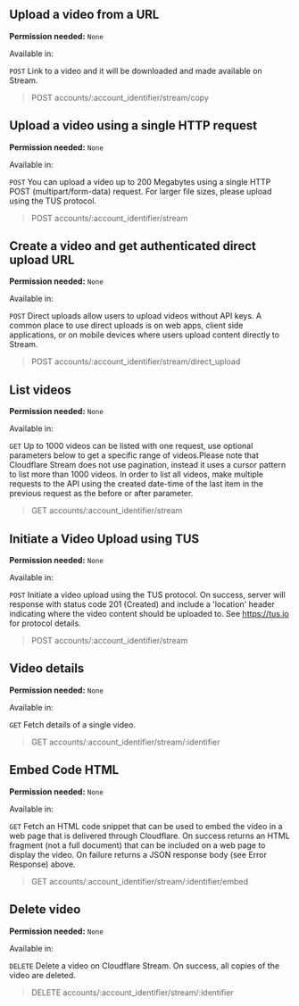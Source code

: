## Upload a video from a URL

**Permission needed:** `None`

Available in:



`POST` Link to a video and it will be downloaded and made available on Stream.

> POST accounts/:account_identifier/stream/copy


## Upload a video using a single HTTP request

**Permission needed:** `None`

Available in:



`POST` You can upload a video up to 200 Megabytes using a single HTTP POST (multipart/form-data) request. For larger file sizes, please upload using the TUS protocol.

> POST accounts/:account_identifier/stream


## Create a video and get authenticated direct upload URL

**Permission needed:** `None`

Available in:



`POST` Direct uploads allow users to upload videos without API keys. A common place to use direct uploads is on web apps, client side applications, or on mobile devices where users upload content directly to Stream.

> POST accounts/:account_identifier/stream/direct_upload


## List videos

**Permission needed:** `None`

Available in:



`GET` Up to 1000 videos can be listed with one request, use optional parameters below to get a specific range of videos.Please note that Cloudflare Stream does not use pagination, instead it uses a cursor pattern to list more than 1000 videos. In order to list all videos, make multiple requests to the API using the created date-time of the last item in the previous request as the before or after parameter.

> GET accounts/:account_identifier/stream


## Initiate a Video Upload using TUS

**Permission needed:** `None`

Available in:



`POST` Initiate a video upload using the TUS protocol. On success, server will response with status code 201 (Created) and include a 'location' header indicating where the video content should be uploaded to. See https://tus.io for protocol details.

> POST accounts/:account_identifier/stream


## Video details

**Permission needed:** `None`

Available in:



`GET` Fetch details of a single video.

> GET accounts/:account_identifier/stream/:identifier


## Embed Code HTML

**Permission needed:** `None`

Available in:



`GET` Fetch an HTML code snippet that can be used to embed the video in a web page that is delivered through Cloudflare. On success returns an HTML fragment (not a full document) that can be included on a web page to display the video. On failure returns a JSON response body (see Error Response) above.

> GET accounts/:account_identifier/stream/:identifier/embed


## Delete video

**Permission needed:** `None`

Available in:



`DELETE` Delete a video on Cloudflare Stream. On success, all copies of the video are deleted.

> DELETE accounts/:account_identifier/stream/:identifier
